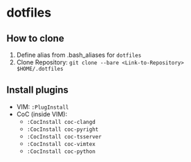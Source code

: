 # dotfiles
## How to clone
1. Define alias from .bash_aliases for `dotfiles`
2. Clone Repository: `git clone --bare <Link-to-Repository> $HOME/.dotfiles`

## Install plugins
- VIM: `:PlugInstall`
- CoC (inside VIM): 
    - `:CocInstall coc-clangd`
    - `:CocInstall coc-pyright`
    - `:CocInstall coc-tsserver`
    - `:CocInstall coc-vimtex`
    - `:CocInstall coc-python`
